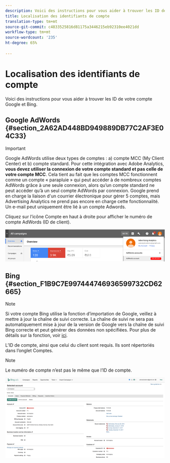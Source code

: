 ```yaml
---
description: Voici des instructions pour vous aider à trouver les ID de votre compte Google et Bing.
title: Localisation des identifiants de compte
translation-type: tm+mt
source-git-commit: c4833525816d81175a3446215eb92310ee4021dd
workflow-type: tm+mt
source-wordcount: '235'
ht-degree: 65%

---
```



# Localisation des identifiants de compte

Voici des instructions pour vous aider à trouver les ID de votre compte Google et Bing.

## Google AdWords {#section_2A62AD448BD949889DB77C2AF3E04C33}

>[!IMPORTANT]
>
>Google AdWords utilise deux types de comptes : a) compte MCC (My Client Center) et b) compte standard. Pour cette intégration avec Adobe Analytics, **vous devez utiliser la connexion de votre compte standard et pas celle de votre compte MCC**. Cela tient au fait que les comptes MCC fonctionnent comme un compte « parapluie » qui peut accéder à de nombreux comptes AdWords grâce à une seule connexion, alors qu’un compte standard ne peut accéder qu’à un seul compte AdWords par connexion. Google prend en charge la liaison d&#39;un courrier électronique pour gérer 5 comptes, mais Advertising Analytics ne prend pas encore en charge cette fonctionnalité. Un e-mail peut uniquement être lié à un compte Adwords.

Cliquez sur l’icône Compte en haut à droite pour afficher le numéro de compte AdWords (ID de client).

![](assets/google_account.png)

## Bing  {#section_F1B9C7E997444746936599732CD62665}

>[!NOTE]
>
>Si votre compte Bing utilise la fonction d’importation de Google, veillez à mettre à jour la chaîne de suivi correcte. La chaîne de suivi ne sera pas automatiquement mise à jour de la version de Google vers la chaîne de suivi Bing correcte et peut générer des données non spécifiées. Pour plus de détails sur la fonction, voir [ici](https://help.ads.microsoft.com/apex/index/3/en/50851/).

L’ID de compte, ainsi que celui du client sont requis. Ils sont répertoriés dans l’onglet Comptes.

>[!NOTE]
>
>Le numéro de compte n’est pas le même que l’ID de compte.

![](assets/bing_id.png)

